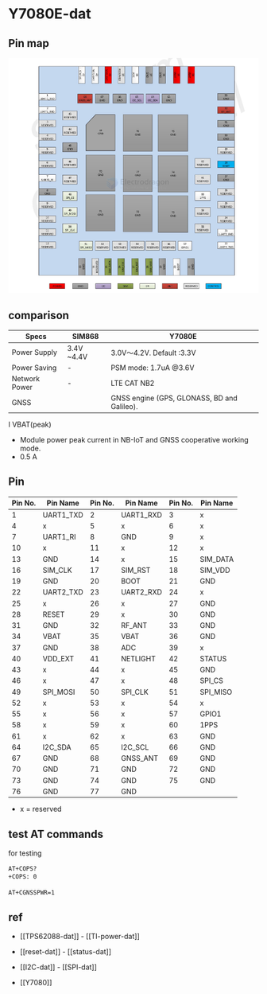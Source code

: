 
# Y7080E-dat

## Pin map 

![](2024-07-05-18-45-34.png)


## comparison 

| Specs         | SIM868     | Y7080E                                      |
| ------------- | ---------- | ------------------------------------------- |
| Power Supply  | 3.4V ~4.4V | 3.0V～4.2V. Default :3.3V                   |
| Power Saving  | -          | PSM mode: 1.7uA @3.6V                       |
| Network Power | -          | LTE CAT NB2                                 |
| GNSS          |            | GNSS engine (GPS, GLONASS, BD and Galileo). |


I VBAT(peak) 
- Module power peak current in NB-IoT and GNSS cooperative working mode. 
- 0.5 A

## Pin 

| Pin No. | Pin Name  | Pin No. | Pin Name  | Pin No. | Pin Name |
| ------- | --------- | ------- | --------- | ------- | -------- |
| 1       | UART1_TXD | 2       | UART1_RXD | 3       | x        |
| 4       | x         | 5       | x         | 6       | x        |
| 7       | UART1_RI  | 8       | GND       | 9       | x        |
| 10      | x         | 11      | x         | 12      | x        |
| 13      | GND       | 14      | x         | 15      | SIM_DATA |
| 16      | SIM_CLK   | 17      | SIM_RST   | 18      | SIM_VDD  |
| 19      | GND       | 20      | BOOT      | 21      | GND      |
| 22      | UART2_TXD | 23      | UART2_RXD | 24      | x        |
| 25      | x         | 26      | x         | 27      | GND      |
| 28      | RESET     | 29      | x         | 30      | GND      |
| 31      | GND       | 32      | RF_ANT    | 33      | GND      |
| 34      | VBAT      | 35      | VBAT      | 36      | GND      |
| 37      | GND       | 38      | ADC       | 39      | x        |
| 40      | VDD_EXT   | 41      | NETLIGHT  | 42      | STATUS   |
| 43      | x         | 44      | x         | 45      | GND      |
| 46      | x         | 47      | x         | 48      | SPI_CS   |
| 49      | SPI_MOSI  | 50      | SPI_CLK   | 51      | SPI_MISO |
| 52      | x         | 53      | x         | 54      | x        |
| 55      | x         | 56      | x         | 57      | GPIO1    |
| 58      | x         | 59      | x         | 60      | 1PPS     |
| 61      | x         | 62      | x         | 63      | GND      |
| 64      | I2C_SDA   | 65      | I2C_SCL   | 66      | GND      |
| 67      | GND       | 68      | GNSS_ANT  | 69      | GND      |
| 70      | GND       | 71      | GND       | 72      | GND      |
| 73      | GND       | 74      | GND       | 75      | GND      |
| 76      | GND       | 77      | GND       |

- x = reserved 

## test AT commands 

for testing 

    AT+COPS?
    +COPS: 0

    AT+CGNSSPWR=1

## ref 

- [[TPS62088-dat]] - [[TI-power-dat]]

- [[reset-dat]] - [[status-dat]]

- [[I2C-dat]] - [[SPI-dat]]
- [[Y7080]]
